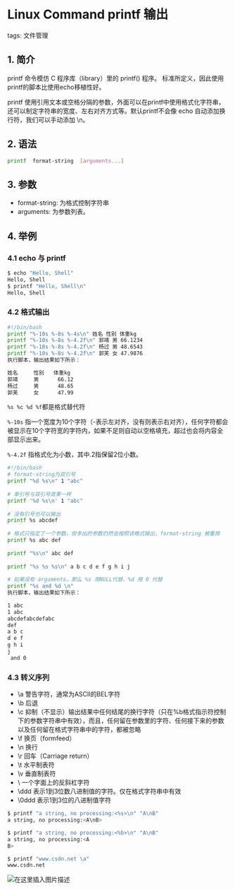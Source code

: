 #  Linux Command printf  输出
tags: 文件管理

## 1. 简介

printf 命令模仿 C 程序库（library）里的 printf() 程序。
标准所定义，因此使用printf的脚本比使用echo移植性好。

printf 使用引用文本或空格分隔的参数，外面可以在printf中使用格式化字符串，还可以制定字符串的宽度、左右对齐方式等。默认printf不会像 echo 自动添加换行符，我们可以手动添加 \n。

## 2. 语法

```bash
printf  format-string  [arguments...]
```

## 3. 参数

 - format-string: 为格式控制字符串
 - arguments: 为参数列表。

## 4. 举例
###  4.1 echo 与 printf

```bash
$ echo "Hello, Shell"
Hello, Shell
$ printf "Hello, Shell\n"
Hello, Shell
```

###  4.2 格式输出

```bash
#!/bin/bash
printf "%-10s %-8s %-4s\n" 姓名 性别 体重kg  
printf "%-10s %-8s %-4.2f\n" 郭靖 男 66.1234 
printf "%-10s %-8s %-4.2f\n" 杨过 男 48.6543 
printf "%-10s %-8s %-4.2f\n" 郭芙 女 47.9876
执行脚本，输出结果如下所示：

姓名     性别   体重kg
郭靖     男      66.12
杨过     男      48.65
郭芙     女      47.99
```

`%s %c %d %f`都是格式替代符

`%-10s` 指一个宽度为10个字符（-表示左对齐，没有则表示右对齐），任何字符都会被显示在10个字符宽的字符内，如果不足则自动以空格填充，超过也会将内容全部显示出来。

`%-4.2f` 指格式化为小数，其中.2指保留2位小数。


```bash
#!/bin/bash
# format-string为双引号
printf "%d %s\n" 1 "abc"
 
# 单引号与双引号效果一样 
printf '%d %s\n' 1 "abc" 
 
# 没有引号也可以输出
printf %s abcdef
 
# 格式只指定了一个参数，但多出的参数仍然会按照该格式输出，format-string 被重用
printf %s abc def
 
printf "%s\n" abc def
 
printf "%s %s %s\n" a b c d e f g h i j
 
# 如果没有 arguments，那么 %s 用NULL代替，%d 用 0 代替
printf "%s and %d \n"
执行脚本，输出结果如下所示：

1 abc
1 abc
abcdefabcdefabc
def
a b c
d e f
g h i
j  
 and 0
```

### 4.3 转义序列

 - \a	警告字符，通常为ASCII的BEL字符
 - \b	后退
 - \c	抑制（不显示）输出结果中任何结尾的换行字符（只在%b格式指示符控制下的参数字符串中有效），而且，任何留在参数里的字符、任何接下来的参数以及任何留在格式字符串中的字符，都被忽略
 - \f	换页（formfeed）
 - \n	换行
 - \r	回车（Carriage return）
 - \t	水平制表符
 - \v	垂直制表符
 - \\	一个字面上的反斜杠字符
 - \ddd	表示1到3位数八进制值的字符。仅在格式字符串中有效
 - \0ddd	表示1到3位的八进制值字符

```bash
$ printf "a string, no processing:<%s>\n" "A\nB"
a string, no processing:<A\nB>

$ printf "a string, no processing:<%b>\n" "A\nB"
a string, no processing:<A
B>

$ printf "www.csdn.net \a"
www.csdn.net 
```
![在这里插入图片描述](https://img-blog.csdnimg.cn/5b0047b571ad45dfa8f78c8009cb5887.gif#pic_center)

